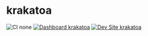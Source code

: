 # krakatoa

![CI none](https://img.shields.io/badge/ci-none-orange.svg)
[![Dashboard krakatoa](https://img.shields.io/badge/dashboard-krakatoa-yellow.svg)](https://dashboard.pantheon.io/sites/cf8cb434-5f11-43f5-a06e-33eca5bc3678#dev/code)
[![Dev Site krakatoa](https://img.shields.io/badge/site-krakatoa-blue.svg)](http://dev-krakatoa.pantheonsite.io/)